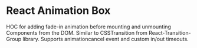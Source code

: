 # React Animation Box
HOC for adding fade-in animation before mounting and unmounting Components from the DOM.
Similar to CSSTransition from React-Transition-Group library.
Supports animationcancel event and custom in/out timeouts.